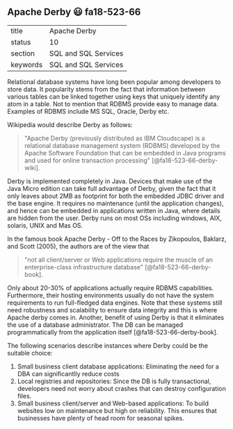 
## Apache Derby   :smiley:   fa18-523-66



|          |                      |
| -------- | -------------------- |
| title    | Apache Derby         | 
| status   | 10                   |
| section  | SQL and SQL Services |
| keywords | SQL and SQL Services |

 
Relational database systems have long been popular among developers to
store data. It popularity stems from the fact that information between
various tables can be linked together using keys that uniquely
identify any atom in a table. Not to mention that RDBMS provide easy
to manage data. Examples of RDBMS include MS SQL, Oracle, Derby etc.

Wikipedia would describe Derby as follows:

> "Apache Derby (previously distributed as IBM Cloudscape) is a
> relational database management system (RDBMS) developed by the
> Apache Software Foundation that can be embedded in Java programs and
> used for online transaction processing" [@fa18-523-66-derby-wiki].

Derby is implemented completely in Java. Devices that make use of the
Java Micro edition can take full advantage of Derby, given the fact
that it only leaves about 2MB as footprint for both the embedded JDBC
driver and the base engine. It requires no maintenance (until the
application changes), and hence can be embedded in applications
written in Java, where details are hidden from the user.  Derby runs
on most OSs including windows, AIX, solaris, UNIX and Mas OS.

In the famous book Apache Derby - Off to the Races by Zikopoulos,
Baklarz, and Scott (2005), the authors are of the view that

> "not all client/server or Web applications require the muscle of an
> enterprise-class infrastructure database" [@fa18-523-66-derby-book].

Only about 20-30% of applications actually require RDBMS
capabilities. Furthermore, their hosting environments usually do not
have the system requirements to run full-fledged data engines. Note
that these systems still need robustness and scalability to ensure
data integrity and this is where Apache derby comes in. Another,
benefit of using Derby is that it eliminates the use of a database
administrator. The DB can be managed programmatically from the
application itself [@fa18-523-66-derby-book].

The following scenarios describe instances where Derby could be the
suitable choice:

1. Small business client database applications: Eliminating the need
   for a DBA can significantlly reduce costs
2. Local registries and repositories: Since the DB is fully
   transactional, developers need not worry about crashes that can
   destroy configuration files.
3. Small business client/server and Web-based applications: To build
   websites low on maintenance but high on reliability.  This ensures
   that businesses have plenty of head room for seasonal spikes.
